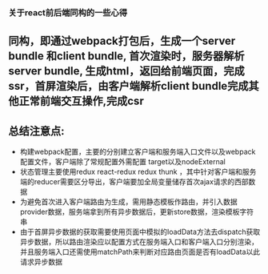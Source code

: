 ### 关于react前后端同构的一些心得

## 同构，即通过webpack打包后，生成一个server bundle 和client bundle, 首次渲染时，服务器解析server bundle, 生成html，返回给前端页面，完成ssr，首屏渲染后，由客户端解析client bundle完成其他正常前端交互操作,完成csr
## 总结注意点: 
- 构建webpack配置，主要的分别建立客户端和服务端入口文件以及webpack配置文件，客户端除了常规配置外需配置 target以及nodeExternal
- 状态管理主要使用redux react-redux redux thunk ，其中针对客户端和服务端的reducer需要区分导出，客户端要加全局变量储存首次ajax请求的西部数据
- 为避免首次进入客户端路由为生成，需用静态模板作路由，并引入数据provider数据，服务端拿到所有异步数据后，更新store数据，渲染模板字符串
- 由于首屏异步数据的获取需要使用页面中模拟的loadData方法去dispatch获取异步数据，所以路由渲染应以配置方式在服务端入口和客户端入口分别渲染，并且服务端入口还需使用matchPath来判断对应路由页面是否有loadData以此请求异步数据